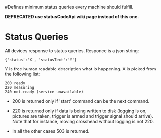 #Defines minimum status queries every machine should fulfill.

**DEPRECATED use statusCodeApi wiki page instead of this one.**

# Status Queries #

All devices response to status queries. Responce is a json string:

```
{'status':'X', 'statusText':'Y'}
```

Y is free human readable description what is happening. X is picked from the following list:

```
200 ready
220 measuring
240 not-ready (service unavailable)
```

  * 200 is returned only if 'start' command can be the next command.

  * 220 is returned only if data is being written to disk (logging is on, pictures are taken, trigger is armed and trigger signal should arrive). Note that for instance, moving crosshead without logging is not 220.

  * In all the other cases 503 is returned.